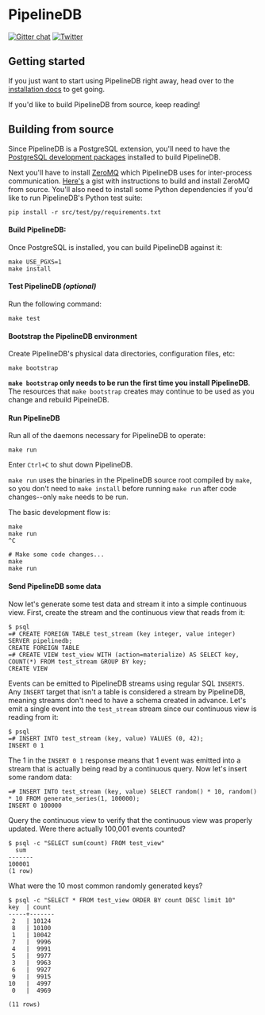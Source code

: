 # PipelineDB

[![Gitter chat](https://img.shields.io/badge/gitter-join%20chat-brightgreen.svg?style=flat-square)](https://gitter.im/pipelinedb/pipelinedb)
[![Twitter](https://img.shields.io/badge/twitter-@pipelinedb-55acee.svg?style=flat-square)](https://twitter.com/pipelinedb)

## Getting started

If you just want to start using PipelineDB right away, head over to the [installation docs](http://docs.pipelinedb.com/installation.html) to get going.

If you'd like to build PipelineDB from source, keep reading!

## Building from source

Since PipelineDB is a PostgreSQL extension, you'll need to have the [PostgreSQL development packages](https://www.postgresql.org/download/) installed to build PipelineDB.

Next you'll have to install [ZeroMQ](http://zeromq.org/) which PipelineDB uses for inter-process communication. [Here's](https://gist.github.com/usmanm/32a54a6b0f1f29d7737f86e29f837afa) a gist with instructions to build and install ZeroMQ from source.
You'll also need to install some Python dependencies if you'd like to run PipelineDB's Python test suite:

```
pip install -r src/test/py/requirements.txt
```

#### Build PipelineDB:

Once PostgreSQL is installed, you can build PipelineDB against it:

```
make USE_PGXS=1
make install
```

#### Test PipelineDB *(optional)*
Run the following command:

```
make test
```

#### Bootstrap the PipelineDB environment
Create PipelineDB's physical data directories, configuration files, etc:

```
make bootstrap
```

**`make bootstrap` only needs to be run the first time you install PipelineDB**. The resources that `make bootstrap` creates may continue to be used as you change and rebuild PipeineDB.


#### Run PipelineDB
Run all of the daemons necessary for PipelineDB to operate:

```
make run
```

Enter `Ctrl+C` to shut down PipelineDB.

`make run` uses the binaries in the PipelineDB source root compiled by `make`, so you don't need to `make install` before running `make run` after code changes--only `make` needs to be run.

The basic development flow is:

```
make
make run
^C

# Make some code changes...
make
make run
```

#### Send PipelineDB some data

Now let's generate some test data and stream it into a simple continuous view. First, create the stream and the continuous view that reads from it:

    $ psql
    =# CREATE FOREIGN TABLE test_stream (key integer, value integer) SERVER pipelinedb;
    CREATE FOREIGN TABLE
    =# CREATE VIEW test_view WITH (action=materialize) AS SELECT key, COUNT(*) FROM test_stream GROUP BY key;
    CREATE VIEW

Events can be emitted to PipelineDB streams using regular SQL `INSERTS`. Any `INSERT` target that isn't a table is considered a stream by PipelineDB, meaning streams don't need to have a schema created in advance. Let's emit a single event into the `test_stream` stream since our continuous view is reading from it:

    $ psql
    =# INSERT INTO test_stream (key, value) VALUES (0, 42);
    INSERT 0 1

The 1 in the `INSERT 0 1` response means that 1 event was emitted into a stream that is actually being read by a continuous query. Now let's insert some random data:

    =# INSERT INTO test_stream (key, value) SELECT random() * 10, random() * 10 FROM generate_series(1, 100000);
    INSERT 0 100000

Query the continuous view to verify that the continuous view was properly updated. Were there actually 100,001 events counted?

    $ psql -c "SELECT sum(count) FROM test_view"
      sum
    -------
    100001
    (1 row)

What were the 10 most common randomly generated keys?

    $ psql -c "SELECT * FROM test_view ORDER BY count DESC limit 10"
	key  | count 
	-----+-------
	 2   | 10124
	 8   | 10100
	 1   | 10042
	 7   |  9996
	 4   |  9991
	 5   |  9977
	 3   |  9963
	 6   |  9927
	 9   |  9915
	10   |  4997
	 0   |  4969

	(11 rows)
